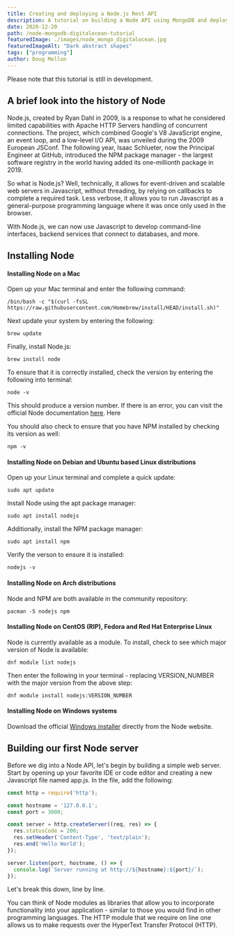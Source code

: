 ```yaml
---
title: Creating and deploying a Node.js Rest API
description: A tutorial on building a Node API using MongoDB and deploying to DigitalOcean.
date: 2020-12-20
path: /node-mongodb-digitalocean-tutorial
featuredImage: ./images/node_mongo_digitalocean.jpg
featuredImageAlt: "Dark abstract shapes"
tags: ["programming"]
author: Doug Mellon
---
```

Please note that this tutorial is still in development.
## A brief look into the history of Node
Node.js, created by Ryan Dahl in 2009, is a response to what he considered limited capabilities with Apache HTTP Servers handling of concurrent connections. The project, which combined Google's V8 JavaScript engine, an event loop, and a low-level I/O API, was unveiled during the 2009 European JSConf. The following year, Isaac Schlueter, now the Principal Engineer at GitHub, introduced the NPM package manager - the largest software registry in the world having added its one-millionth package in 2019.

So what is Node.js? Well, technically, it allows for event-driven and scalable web servers in Javascript, without threading, by relying on callbacks to complete a required task. Less verbose, it allows you to run Javascript as a general-purpose programming language where it was once only used in the browser.

With Node.js, we can now use Javascript to develop command-line interfaces, backend services that connect to databases, and more.
## Installing Node
#### Installing Node on a Mac
Open up your Mac terminal and enter the following command:
```console
/bin/bash -c "$(curl -fsSL https://raw.githubusercontent.com/Homebrew/install/HEAD/install.sh)"
```

Next update your system by entering the following:
```console
brew update
```

Finally, install Node.js:
```console
brew install node
```
To ensure that it is correctly installed, check the version by entering the following into terminal:
```console
node -v
```
This should produce a version number. If there is an error, you can visit the official Node documentation [here](https://nodejs.org/en/docs/). Here

You should also check to ensure that you have NPM installed by checking its version as well:
```console
npm -v
```

#### Installing Node on Debian and Ubuntu based Linux distributions
Open up your Linux terminal and complete a quick update:
```console
sudo apt update
```
Install Node using the apt package manager:
```console
sudo apt install nodejs
```
Additionally, install the NPM package manager:
```console
sudo apt install npm
```
Verify the verson to ensure it is installed:
```console
nodejs -v
```
#### Installing Node on Arch distributions
Node and NPM are both available in the community repository:
```console
pacman -S nodejs npm
```

#### Installing Node on CentOS (RIP), Fedora and Red Hat Enterprise Linux
Node is currently available as a module. To install, check to see which major version of Node is available:
```console
dnf module list nodejs
```
Then enter the following in your terminal - replacing VERSION_NUMBER with the major version from the above step:
```console
dnf module install nodejs:VERSION_NUMBER
```

#### Installing Node on Windows systems
Download the official [Windows installer](https://nodejs.org/en/#home-downloadhead) directly from the Node website.

## Building our first Node server
Before we dig into a Node API, let's begin by building a simple web server. Start by opening up your favorite IDE or code editor and creating a new Javascript file named app.js. In the file, add the following:
```javascript
const http = require('http');

const hostname = '127.0.0.1';
const port = 3000;

const server = http.createServer((req, res) => {
  res.statusCode = 200;
  res.setHeader('Content-Type', 'text/plain');
  res.end('Hello World');
});

server.listen(port, hostname, () => {
  console.log(`Server running at http://${hostname}:${port}/`);
});
```
Let's break this down, line by line.

You can think of Node modules as libraries that allow you to incorporate functionality into your application - similar to those you would find in other programming languages. The HTTP module that we require on line one allows us to make requests over the HyperText Transfer Protocol (HTTP).